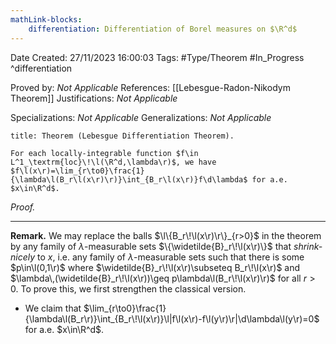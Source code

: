 ```yaml
---
mathLink-blocks:
    differentiation: Differentiation of Borel measures on $\R^d$
---
```


<div class="topSpace"></div>

Date Created: 27/11/2023 16:00:03
Tags: #Type/Theorem #In_Progress
^differentiation

Proved by: <i>Not Applicable</i>
References: [[Lebesgue-Radon-Nikodym Theorem]]
Justifications: <i>Not Applicable</i>

Specializations: <i>Not Applicable</i>
Generalizations: <i>Not Applicable</i>

``` ad-Theorem
title: Theorem (Lebesgue Differentiation Theorem).

For each locally-integrable function $f\in L^1_\textrm{loc}\!\l(\R^d,\lambda\r)$, we have $f\l(x\r)=\lim_{r\to0}\frac{1}{\lambda\l(B_r\l(x\r)\r)}\int_{B_r\l(x\r)}f\d\lambda$ for a.e. $x\in\R^d$.

```

<i>Proof.</i> 

---

<b>Remark.</b> We may replace the balls $\l\{B_r\!\l(x\r)\r\}_{r>0}$ in the theorem by any family of $\lambda$-measurable sets $\{\widetilde{B}_r\!\l(x\r)\}$ that <i>shrink-nicely</i> to $x$, i.e. any family of $\lambda$-measurable sets such that there is some $p\in\l(0,1\r)$ where $\widetilde{B}_r\!\l(x\r)\subseteq B_r\!\l(x\r)$ and $\lambda\,(\widetilde{B}_r\!\l(x\r))\geq p\lambda\l(B_r\!\l(x\r)\r)$ for all $r>0$. To prove this, we first strengthen the classical version.
* We claim that $\lim_{r\to0}\frac{1}{\lambda\l(B_r\r)}\int_{B_r\!\l(x\r)}\l|f\l(x\r)-f\l(y\r)\r|\d\lambda\l(y\r)=0$ for a.e. $x\in\R^d$.
